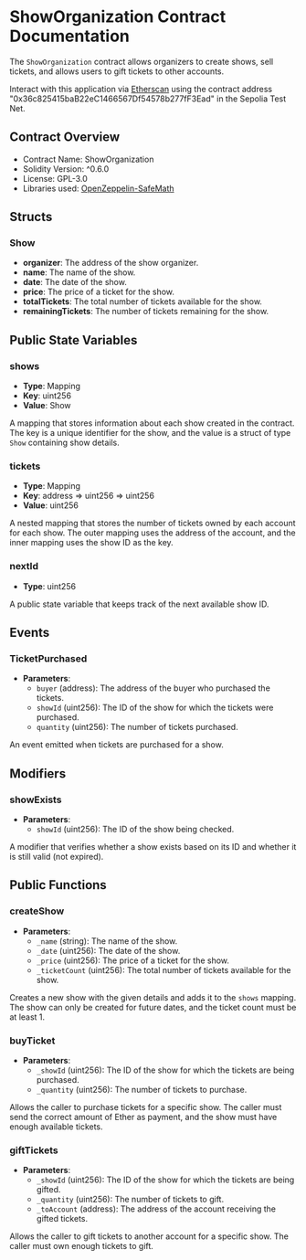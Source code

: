 
# ShowOrganization Contract Documentation

The `ShowOrganization` contract allows organizers to create shows, sell tickets, and allows users to gift tickets to other accounts.

Interact with this application via [Etherscan](https://sepolia.etherscan.io/address/0x36c825415baB22eC1466567Df54578b277fF3Ead#writeContract) using the contract address "0x36c825415baB22eC1466567Df54578b277fF3Ead" in the Sepolia Test Net.


## Contract Overview

- Contract Name: ShowOrganization
- Solidity Version: ^0.6.0
- License: GPL-3.0
- Libraries used: [OpenZeppelin-SafeMath](https://docs.openzeppelin.com/contracts/2.x/api/math)


## Structs

### Show

- **organizer**: The address of the show organizer.
- **name**: The name of the show.
- **date**: The date of the show.
- **price**: The price of a ticket for the show.
- **totalTickets**: The total number of tickets available for the show.
- **remainingTickets**: The number of tickets remaining for the show.

## Public State Variables

### shows

- **Type**: Mapping
- **Key**: uint256
- **Value**: Show

A mapping that stores information about each show created in the contract. The key is a unique identifier for the show, and the value is a struct of type `Show` containing show details.

### tickets

- **Type**: Mapping
- **Key**: address => uint256 => uint256
- **Value**: uint256

A nested mapping that stores the number of tickets owned by each account for each show. The outer mapping uses the address of the account, and the inner mapping uses the show ID as the key.

### nextId

- **Type**: uint256

A public state variable that keeps track of the next available show ID.

## Events

### TicketPurchased

- **Parameters**:
  - `buyer` (address): The address of the buyer who purchased the tickets.
  - `showId` (uint256): The ID of the show for which the tickets were purchased.
  - `quantity` (uint256): The number of tickets purchased.

An event emitted when tickets are purchased for a show.

## Modifiers

### showExists

- **Parameters**:
  - `showId` (uint256): The ID of the show being checked.
  
A modifier that verifies whether a show exists based on its ID and whether it is still valid (not expired).

## Public Functions

### createShow

- **Parameters**:
  - `_name` (string): The name of the show.
  - `_date` (uint256): The date of the show.
  - `_price` (uint256): The price of a ticket for the show.
  - `_ticketCount` (uint256): The total number of tickets available for the show.

Creates a new show with the given details and adds it to the `shows` mapping. The show can only be created for future dates, and the ticket count must be at least 1.

### buyTicket

- **Parameters**:
  - `_showId` (uint256): The ID of the show for which the tickets are being purchased.
  - `_quantity` (uint256): The number of tickets to purchase.

Allows the caller to purchase tickets for a specific show. The caller must send the correct amount of Ether as payment, and the show must have enough available tickets.

### giftTickets

- **Parameters**:
  - `_showId` (uint256): The ID of the show for which the tickets are being gifted.
  - `_quantity` (uint256): The number of tickets to gift.
  - `_toAccount` (address): The address of the account receiving the gifted tickets.

Allows the caller to gift tickets to another account for a specific show. The caller must own enough tickets to gift.
